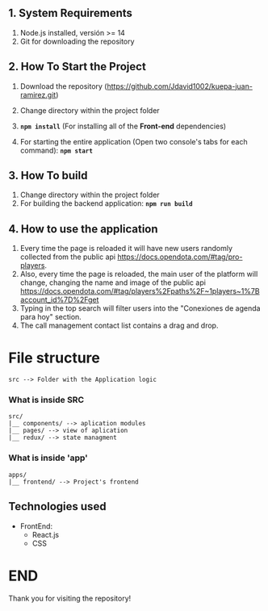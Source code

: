 ## 1. System Requirements

1. Node.js installed, versión >= 14
2. Git for downloading the repository

## 2. How To Start the Project

1.  Download the repository (https://github.com/Jdavid1002/kuepa-juan-ramirez.git)
2.  Change directory within the project folder
3.  **`npm install`** (For installing all of the **Front-end** dependencies)

4.  For starting the entire application (Open two console's tabs for each command):
    **`npm start`**

## 3. How To build

1. Change directory within the project folder
2. For building the backend application:
   **`npm run build`**

## 4. How to use the application

1. Every time the page is reloaded it will have new users randomly collected from the public api https://docs.opendota.com/#tag/pro-players.
2. Also, every time the page is reloaded, the main user of the platform will change, changing the name and image of the public api https://docs.opendota.com/#tag/players%2Fpaths%2F~1players~1%7Baccount_id%7D%2Fget
3. Typing in the top search will filter users into the "Conexiones de agenda para hoy" section.
4. The call management contact list contains a drag and drop.

# File structure

    src --> Folder with the Application logic

### What is inside SRC

    src/
    |__ components/ --> aplication modules
    |__ pages/ --> view of aplication
    |__ redux/ --> state managment

### What is inside 'app'

    apps/
    |__ frontend/ --> Project's frontend

## Technologies used

- FrontEnd:
  - React.js
  - CSS


# END

Thank you for visiting the repository!
